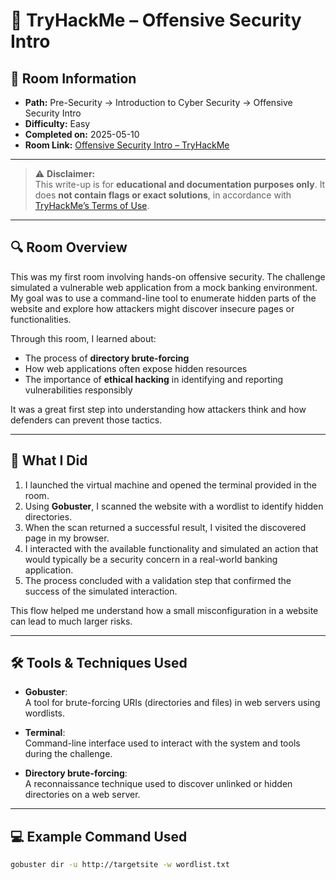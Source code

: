 # 🧩 TryHackMe – Offensive Security Intro

## 📘 Room Information
- **Path:** Pre-Security → Introduction to Cyber Security → Offensive Security Intro  
- **Difficulty:** Easy  
- **Completed on:** 2025-05-10  
- **Room Link:** [Offensive Security Intro – TryHackMe](https://tryhackme.com/room/offensivesecurityintro)

---

> ⚠️ **Disclaimer:**  
> This write-up is for **educational and documentation purposes only**. It does **not contain flags or exact solutions**, in accordance with [TryHackMe’s Terms of Use](https://tryhackme.com/terms).

---

## 🔍 Room Overview

This was my first room involving hands-on offensive security. The challenge simulated a vulnerable web application from a mock banking environment. My goal was to use a command-line tool to enumerate hidden parts of the website and explore how attackers might discover insecure pages or functionalities.

Through this room, I learned about:
- The process of **directory brute-forcing**  
- How web applications often expose hidden resources  
- The importance of **ethical hacking** in identifying and reporting vulnerabilities responsibly

It was a great first step into understanding how attackers think and how defenders can prevent those tactics.

---

## 🧪 What I Did

1. I launched the virtual machine and opened the terminal provided in the room.  
2. Using **Gobuster**, I scanned the website with a wordlist to identify hidden directories.  
3. When the scan returned a successful result, I visited the discovered page in my browser.  
4. I interacted with the available functionality and simulated an action that would typically be a security concern in a real-world banking application.  
5. The process concluded with a validation step that confirmed the success of the simulated interaction.

This flow helped me understand how a small misconfiguration in a website can lead to much larger risks.

---

## 🛠️ Tools & Techniques Used

- **Gobuster**:  
  A tool for brute-forcing URIs (directories and files) in web servers using wordlists.

- **Terminal**:  
  Command-line interface used to interact with the system and tools during the challenge.

- **Directory brute-forcing**:  
  A reconnaissance technique used to discover unlinked or hidden directories on a web server.

---

## 💻 Example Command Used

```bash
gobuster dir -u http://targetsite -w wordlist.txt
